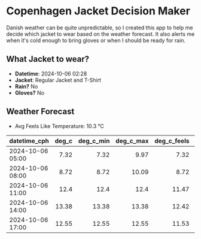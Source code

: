 
# Copenhagen Jacket Decision Maker

Danish weather can be quite unpredictable, so I created this app to help me decide which jacket to wear based on the weather forecast. 
It also alerts me when it's cold enough to bring gloves or when I should be ready for rain.

## What Jacket to wear?

- **Datetime**: 2024-10-06 02:28
- **Jacket**: Regular Jacket and T-Shirt
- **Rain?** No
- **Gloves?** No

## Weather Forecast
- Avg Feels Like Temperature: 10.3 °C

| datetime_cph     |   deg_c |   deg_c_min |   deg_c_max |   deg_c_feels | weather   | wind   | rain   |
|:-----------------|--------:|------------:|------------:|--------------:|:----------|:-------|:-------|
| 2024-10-06 05:00 |    7.32 |        7.32 |        9.97 |          7.32 | Clouds    | Low    | None   |
| 2024-10-06 08:00 |    8.72 |        8.72 |       10.09 |          8.72 | Clouds    | Low    | None   |
| 2024-10-06 11:00 |   12.4  |       12.4  |       12.4  |         11.47 | Clear     | Low    | None   |
| 2024-10-06 14:00 |   13.38 |       13.38 |       13.38 |         12.42 | Clouds    | Low    | None   |
| 2024-10-06 17:00 |   12.55 |       12.55 |       12.55 |         11.53 | Clear     | Low    | None   |
        